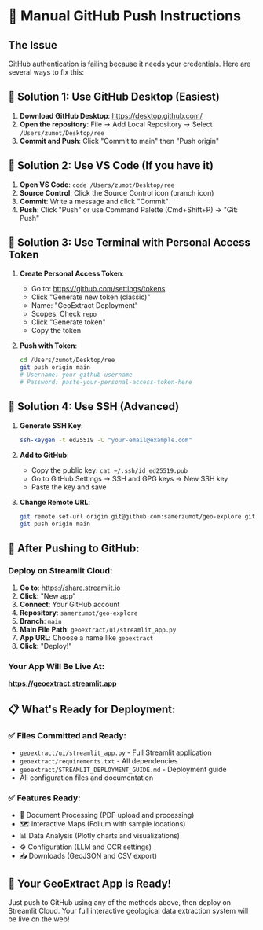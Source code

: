 # 🚀 Manual GitHub Push Instructions

## The Issue
GitHub authentication is failing because it needs your credentials. Here are several ways to fix this:

## 🔧 **Solution 1: Use GitHub Desktop (Easiest)**

1. **Download GitHub Desktop**: https://desktop.github.com/
2. **Open the repository**: File → Add Local Repository → Select `/Users/zumot/Desktop/ree`
3. **Commit and Push**: Click "Commit to main" then "Push origin"

## 🔧 **Solution 2: Use VS Code (If you have it)**

1. **Open VS Code**: `code /Users/zumot/Desktop/ree`
2. **Source Control**: Click the Source Control icon (branch icon)
3. **Commit**: Write a message and click "Commit"
4. **Push**: Click "Push" or use Command Palette (Cmd+Shift+P) → "Git: Push"

## 🔧 **Solution 3: Use Terminal with Personal Access Token**

1. **Create Personal Access Token**:
   - Go to: https://github.com/settings/tokens
   - Click "Generate new token (classic)"
   - Name: "GeoExtract Deployment"
   - Scopes: Check `repo`
   - Click "Generate token"
   - Copy the token

2. **Push with Token**:
   ```bash
   cd /Users/zumot/Desktop/ree
   git push origin main
   # Username: your-github-username
   # Password: paste-your-personal-access-token-here
   ```

## 🔧 **Solution 4: Use SSH (Advanced)**

1. **Generate SSH Key**:
   ```bash
   ssh-keygen -t ed25519 -C "your-email@example.com"
   ```

2. **Add to GitHub**:
   - Copy the public key: `cat ~/.ssh/id_ed25519.pub`
   - Go to GitHub Settings → SSH and GPG keys → New SSH key
   - Paste the key and save

3. **Change Remote URL**:
   ```bash
   git remote set-url origin git@github.com:samerzumot/geo-explore.git
   git push origin main
   ```

## 🎯 **After Pushing to GitHub:**

### **Deploy on Streamlit Cloud:**

1. **Go to**: https://share.streamlit.io
2. **Click**: "New app"
3. **Connect**: Your GitHub account
4. **Repository**: `samerzumot/geo-explore`
5. **Branch**: `main`
6. **Main File Path**: `geoextract/ui/streamlit_app.py`
7. **App URL**: Choose a name like `geoextract`
8. **Click**: "Deploy!"

### **Your App Will Be Live At:**
**https://geoextract.streamlit.app**

## 📋 **What's Ready for Deployment:**

### ✅ **Files Committed and Ready:**
- `geoextract/ui/streamlit_app.py` - Full Streamlit application
- `geoextract/requirements.txt` - All dependencies
- `geoextract/STREAMLIT_DEPLOYMENT_GUIDE.md` - Deployment guide
- All configuration files and documentation

### ✅ **Features Ready:**
- 📄 Document Processing (PDF upload and processing)
- 🗺️ Interactive Maps (Folium with sample locations)
- 📊 Data Analysis (Plotly charts and visualizations)
- ⚙️ Configuration (LLM and OCR settings)
- 📥 Downloads (GeoJSON and CSV export)

## 🎉 **Your GeoExtract App is Ready!**

Just push to GitHub using any of the methods above, then deploy on Streamlit Cloud. Your full interactive geological data extraction system will be live on the web!
